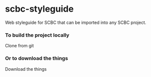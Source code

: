 # scbc-styleguide
Web styleguide for SCBC that can be imported into any SCBC project.

### To build the project locally
Clone from git

### Or to download the things
Download the things
